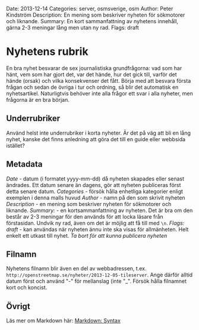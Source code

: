 Date: 2013-12-14
Categories: server, osmsverige, osm
Author: Peter Kindström
Description: En mening som beskriver nyheten för sökmotorer och liknande.
Summary: En kort sammanfattning av nyhetens innehåll, gärna 2-3 meningar lång men utan ny rad.
Flags: draft


# Nyhetens rubrik
En bra nyhet besvarar de sex journalistiska grundfrågorna: vad som har hänt, vem som har gjort det, var det hände, hur det gick till, varför det hände (orsak) och vilka konsekvenser det fått.
Börja med att besvara första frågan och sedan de övriga i tur och ordning, så blir det automatisk en nyhetsartikel. Naturligtvis behöver inte alla frågor ett svar i alla nyheter, men frågorna är en bra början.


## Underrubriker
Använd helst inte underrubriker i korta nyheter. Är det på väg att bli en lång nyhet, kanske det finns anledning att göra det till en guide eller webbsida istället?


## Metadata
*Date* - datum (i formatet yyyy-mm-dd) då nyheten skapades eller senast ändrades. Ett datum senare än dagens, gör att nyheten publiceras först detta senare datum.
*Categories* - försök hålla enhetliga kategorier enligt exemplen i denna malls huvud
*Author* - namn på den som skrivit nyheten
*Description* - en mening som beskriver nyheten för sökmotorer och liknande.
*Summary:* - en kortsammanfattning av nyheten. Det är bra om den består av 2-3 meningar för den används för att locka läsare från förstasidan. Undvik ny rad, även om det är möjlig att få till med `\n`.
*Flags: draft* - kan användas när nyheten ännu inte ska visas för allmänheten. Helt enkelt ett utkast till nyhet. *Ta bort för att kunna publicera nyheten*


## Filnamn
Nyhetens filnamn blir även en del av webbadressen, t.ex. `http://openstreetmap.se/nyheter/2013-12-05-tileserver`. Ange därför alltid datum först och använd "-" för mellanslag (inte "_". Försök hålla filnamnet kort och koncist.


## Övrigt
Läs mer om Markdown här: [Markdown: Syntax](http://daringfireball.net/projects/markdown/syntax)
